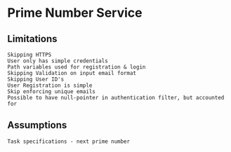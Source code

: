 # Prime Number Service

## Limitations
    Skipping HTTPS
    User only has simple credentials
    Path variables used for registration & login
    Skipping Validation on input email format
    Skipping User ID's
    User Registration is simple
    Skip enforcing unique emails
    Possible to have null-pointer in authentication filter, but accounted for

## Assumptions
    Task specifications - next prime number